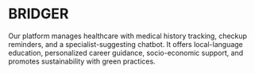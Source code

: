 # BRIDGER
Our platform manages healthcare with medical history tracking, checkup reminders, and a specialist-suggesting chatbot. It offers local-language education, personalized career guidance, socio-economic support, and promotes sustainability with green practices.

